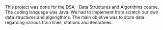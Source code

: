 This project was done for the DSA - Data Structures and Algorithms course. The coding language was Java. We had to implement from scratch our own data structures and algorigthms.
The main objetive was to store data regarding various train lines, stations and itenararies.
